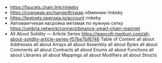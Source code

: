 * https://faucets.chain.link/rinkeby
* https://cowswap.exchange/#/swap обменник rinkeby
*  https://testnets.opensea.io/account rinkeby
* Автомаитчекая насройка метамак по нужную сетку https://umbria.network/connect/binance-smart-chain-mainnet
* All About Solidity — Article Series https://jeancvllr.medium.com/all-about-solidity-article-series-f57be7bf6746
Table of Content
all about Addresses
all about Arrays
all about Assembly
all about Bytes
all about Comments
all about Contracts
all about Enums
all about Functions
all about Libraries
all about Mappings
all about Modifiers
all about Structs
